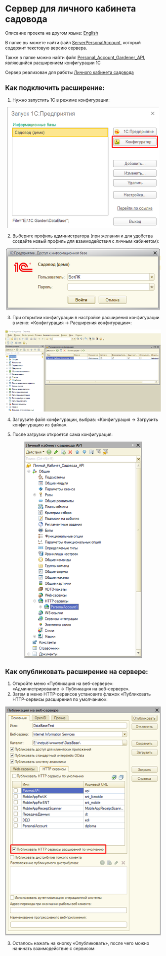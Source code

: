 # Сервер для личного кабинета садовода

Описание проекта на другом языке: [English](README.en.md)

В папке вы можете найти файл [ServerPersonalAccount](ServerPersonalAccount.txt), который содержит текстовую версию сервера.

Также в папке можно найти файл [Personal_Account_Gardener_API](Personal_Account_Gardener_API.cfe), являющийся расширением конфигурации 1С

Сервер реализован для работы [Личного кабинета садовода](https://github.com/Evil-Enot/Gardener-s-Personal-Account/tree/master)

## Как подключить расширение:

1. Нужно запустить 1С в режиме конфигурации:
​
<p align="center">
  <img src="/images/img1.png" alt="Запуск системы в режиме конфигурации"/>
</p>

2. Выберите профиль администратора (при желании и для удобства создайте новый профиль для взаимодействия с личным кабинетом):

<p align="center">
  <img src="/images/img2.png" alt="Выбор профиля"/>
</p>

3. При открытии конфигурации в настройке расширения конфигурации в меню: «Конфигурация -> Расширения конфигурации»:

<p align="center">
  <img src="/images/img3.png" alt="Расширение конфигурации"/>
</p>

4. Загрузите файл конфигурации, выбрав: «Конфигурация -> Загрузить конфигурацию из файла».

5. После загрузки откроется сама конфигурация:

<p align="center">
  <img src="/images/img4.png" alt="Меню конфигурации"/>
</p>

## Как опубликовать расширение на сервере:

1. Откройте меню «Публикация на веб-сервере»: «Администрирование -> Публикация на веб-сервере».
2. Затем в меню HTTP-сервисов установите флажок «Публиковать HTTP-сервисы расширения по умолчанию»:

<p align="center">
  <img src="/images/img5.png" alt="Публикация веб-сервера"/>
</p>

3. Осталось нажать на кнопку «Опубликовать», после чего можно начинать взаимодействие с сервисом